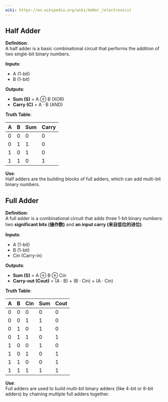 ```yaml
---
wiki: https://en.wikipedia.org/wiki/Adder_(electronics)
---
```


## Half Adder

**Definition**:  
A half adder is a basic combinational circuit that performs the addition of two single-bit binary numbers.

**Inputs**:
- A (1-bit)
- B (1-bit)

**Outputs**:
- **Sum (S)** = A ⊕ B (XOR)
- **Carry (C)** = A · B (AND)

**Truth Table**:

|A|B|Sum|Carry|
|---|---|---|---|
|0|0|0|0|
|0|1|1|0|
|1|0|1|0|
|1|1|0|1|

**Use**:  
Half adders are the building blocks of full adders, which can add multi-bit binary numbers.

## Full Adder

**Definition**:  
A full adder is a combinational circuit that adds three 1-bit binary numbers: two **significant bits (操作数)** and **an input carry (来自低位的进位)**.

**Inputs**:

- A (1-bit)
- B (1-bit)
- Cin (Carry-in)

**Outputs**:

- **Sum (S)** = A ⊕ B ⊕ Cin
- **Carry-out (Cout)** = (A · B) + (B · Cin) + (A · Cin)

**Truth Table**:

|A|B|Cin|Sum|Cout|
|---|---|---|---|---|
|0|0|0|0|0|
|0|0|1|1|0|
|0|1|0|1|0|
|0|1|1|0|1|
|1|0|0|1|0|
|1|0|1|0|1|
|1|1|0|0|1|
|1|1|1|1|1|

**Use**:  
Full adders are used to build multi-bit binary adders (like 4-bit or 8-bit adders) by chaining multiple full adders together.
